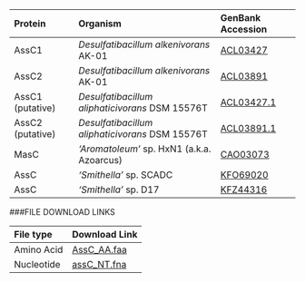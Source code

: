 Protein | Organism | GenBank Accession |
 :--- | :--- | :--- |
| AssC1 | *Desulfatibacillum alkenivorans* AK-01 | [ACL03427](http://www.ncbi.nlm.nih.gov/protein/ACL03427) |
| AssC2 | *Desulfatibacillum alkenivorans* AK-01 | [ACL03891](http://www.ncbi.nlm.nih.gov/protein/ACL03891) |
| AssC1 (putative) | *Desulfatibacillum aliphaticivorans* DSM 15576T | [ACL03427.1](http://www.ncbi.nlm.nih.gov/protein/ACL03427.1) |
| AssC2 (putative) | *Desulfatibacillum aliphaticivorans* DSM 15576T | [ACL03891.1](http://www.ncbi.nlm.nih.gov/protein/ACL03891.1) |
| MasC | *‘Aromatoleum’* sp. HxN1 (a.k.a. Azoarcus) | [CAO03073](http://www.ncbi.nlm.nih.gov/protein/CAO03073) |
| AssC | *‘Smithella’* sp.  SCADC | [KFO69020](http://www.ncbi.nlm.nih.gov/protein/KFO69020) |
| AssC | *‘Smithella’* sp.  D17 | [KFZ44316](http://www.ncbi.nlm.nih.gov/protein/KFZ44316) |

###FILE DOWNLOAD LINKS

 File type | Download Link |
 :--- | :---------- | 
| Amino Acid | [AssC_AA.faa](amino_acid/AssC_AA.faa) |
| Nucleotide | [assC_NT.fna](nucleotide/assC_NT.fna) |
